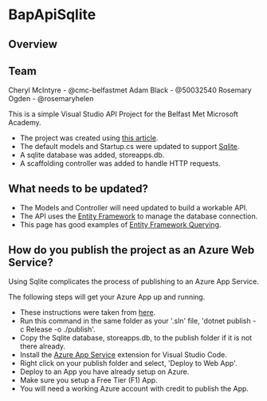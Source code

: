 # BapApiSqlite

## Overview

## Team
Cheryl McIntyre - @cmc-belfastmet
Adam Black - @50032540
Rosemary Ogden - @rosemaryhelen

This is a simple Visual Studio API Project for the Belfast Met Microsoft Academy.

* The project was created using [this article](https://docs.microsoft.com/en-us/aspnet/core/tutorials/first-web-api?view=aspnetcore-5.0&tabs=visual-studio). 
* The default models and Startup.cs were updated to support [Sqlite](https://www.sqlite.org/index.html).
* A sqlite database was added, storeapps.db.
* A scaffolding controller was added to handle HTTP requests.

## What needs to be updated?

* The Models and Controller will need updated to build a workable API.
* The API uses the [Entity Framework](https://docs.microsoft.com/en-us/ef/) to manage the database connection.
* This page has good examples of [Entity Framework Querying](https://www.entityframeworktutorial.net/querying-entity-graph-in-entity-framework.aspx). 

## How do you publish the project as an Azure Web Service?

Using Sqlite complicates the process of publishing to an Azure App Service.

The following steps will get your Azure App up and running.

* These instructions were taken from [here](https://www.halldorstefans.com/using-sqlite-in-net-core-azure-web-app/).
* Run this command in the same folder as your '.sln' file, 'dotnet publish -c Release -o ./publish'.
* Copy the Sqlite database, storeapps.db, to the publish folder if it is not there already.
* Install the [Azure App Service](https://marketplace.visualstudio.com/items?itemName=ms-azuretools.vscode-azureappservice) extension for Visual Studio Code.
* Right click on your publish folder and select, 'Deploy to Web App'.
* Deploy to an App you have already setup on Azure.
* Make sure you setup a Free Tier (F1) App.
* You will need a working Azure account with credit to publish the App.